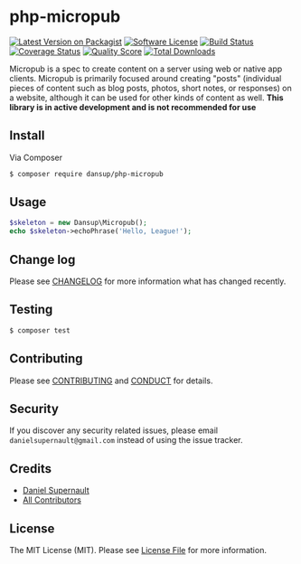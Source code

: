 # php-micropub

[![Latest Version on Packagist][ico-version]][link-packagist]
[![Software License][ico-license]](LICENSE.md)
[![Build Status][ico-travis]][link-travis]
[![Coverage Status][ico-scrutinizer]][link-scrutinizer]
[![Quality Score][ico-code-quality]][link-code-quality]
[![Total Downloads][ico-downloads]][link-downloads]


Micropub is a spec to create content on a server using web or native app clients. Micropub is primarily focused around creating "posts" (individual pieces of content such as blog posts, photos, short notes, or responses) on a website, although it can be used for other kinds of content as well. **This library is in active development and is not recommended for use**

## Install

Via Composer

``` bash
$ composer require dansup/php-micropub
```

## Usage

``` php
$skeleton = new Dansup\Micropub();
echo $skeleton->echoPhrase('Hello, League!');
```

## Change log

Please see [CHANGELOG](CHANGELOG.md) for more information what has changed recently.

## Testing

``` bash
$ composer test
```

## Contributing

Please see [CONTRIBUTING](CONTRIBUTING.md) and [CONDUCT](CONDUCT.md) for details.

## Security

If you discover any security related issues, please email `danielsupernault@gmail.com` instead of using the issue tracker.

## Credits

- [Daniel Supernault][link-author]
- [All Contributors][link-contributors]

## License

The MIT License (MIT). Please see [License File](LICENSE.md) for more information.

[ico-version]: https://img.shields.io/packagist/v/dansup/php-micropub.svg?style=flat-square
[ico-license]: https://img.shields.io/badge/license-MIT-brightgreen.svg?style=flat-square
[ico-travis]: https://img.shields.io/travis/dansup/php-micropub/master.svg?style=flat-square
[ico-scrutinizer]: https://img.shields.io/scrutinizer/coverage/g/dansup/php-micropub.svg?style=flat-square
[ico-code-quality]: https://img.shields.io/scrutinizer/g/dansup/php-micropub.svg?style=flat-square
[ico-downloads]: https://img.shields.io/packagist/dt/dansup/php-micropub.svg?style=flat-square

[link-packagist]: https://packagist.org/packages/dansup/php-micropub
[link-travis]: https://travis-ci.org/dansup/php-micropub
[link-scrutinizer]: https://scrutinizer-ci.com/g/dansup/php-micropub/code-structure
[link-code-quality]: https://scrutinizer-ci.com/g/dansup/php-micropub
[link-downloads]: https://packagist.org/packages/dansup/php-micropub
[link-author]: https://github.com/dansup
[link-contributors]: ../../contributors
